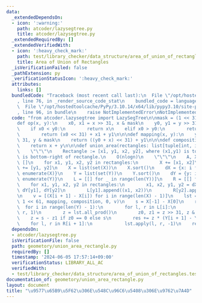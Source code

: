 ```yaml
---
data:
  _extendedDependsOn:
  - icon: ':warning:'
    path: atcoder/lazysegtree.py
    title: atcoder/lazysegtree.py
  _extendedRequiredBy: []
  _extendedVerifiedWith:
  - icon: ':heavy_check_mark:'
    path: test/library_checker/data_structure/area_of_union_of_rectangles.test.py
    title: Area of Union of Rectangles
  _isVerificationFailed: false
  _pathExtension: py
  _verificationStatusIcon: ':heavy_check_mark:'
  attributes:
    links: []
  bundledCode: "Traceback (most recent call last):\n  File \"/opt/hostedtoolcache/PyPy/3.10.14/x64/lib/pypy3.10/site-packages/onlinejudge_verify/documentation/build.py\"\
    , line 76, in _render_source_code_stat\n    bundled_code = language.bundle(\n\
    \  File \"/opt/hostedtoolcache/PyPy/3.10.14/x64/lib/pypy3.10/site-packages/onlinejudge_verify/languages/python.py\"\
    , line 96, in bundle\n    raise NotImplementedError\nNotImplementedError\n"
  code: "from atcoder.lazysegtree import LazySegTree\n\nmask = (1 << 31) - 1\n\n\n\
    def op(x, y):\n    x0, x1 = x >> 31, x & mask\n    y0, y1 = y >> 31, y & mask\n\
    \    if x0 < y0:\n        return x\n    elif x0 > y0:\n        return y\n    else:\n\
    \        return (x0 << 31) + x1 + y1\n\n\ndef mapping(x, y):\n    y0, y1 = y >>\
    \ 31, y & mask\n    return ((y0 + x) << 31) + y1\n\n\ndef composition(x, y):\n\
    \    return x + y\n\n\ndef union_area(rectangles: list[tuple[int, int, int, int]]):\n\
    \    \"\"\"\n    Rectangle := [x1, y1, x2, y2], where (x1,y1) is top-left, (x2,y2)\
    \ is bottom-right of rectangle.\n    O(nlogn)\n    \"\"\"\n    A, X, Y = [], [],\
    \ []\n    for x1, y1, x2, y2 in rectangles:\n        X += [x1, x2]\n        Y\
    \ += [y1, y2]\n    X = list(set(X))\n    X.sort()\n    dX = {x: i for i, x in\
    \ enumerate(X)}\n    Y = list(set(Y))\n    Y.sort()\n    dY = {y: i for i, y in\
    \ enumerate(Y)}\n    L = [[] for _ in range(len(Y))]\n    R = [[] for _ in range(len(Y))]\n\
    \    for x1, y1, x2, y2 in rectangles:\n        x1, x2, y1, y2 = dX[x1], dX[x2],\
    \ dY[y1], dY[y2]\n        L[y1].append((x1, x2))\n        R[y2].append((x1, x2))\n\
    \n    v = [(X[i + 1] - X[i]) for i in range(len(X) - 1)]\n    lst = LazySegTree(op,\
    \ 1 << 61, mapping, composition, 0, v)\n    s = X[-1] - X[0]\n    res = 0\n  \
    \  for i in range(len(Y) - 1):\n        for l, r in L[i]:\n            lst.apply(l,\
    \ r, 1)\n        z = lst.all_prod()\n        z0, z1 = z >> 31, z & mask\n    \
    \    z = s - z1 if z0 == 0 else s\n        res += z * (Y[i + 1] - Y[i])\n    \
    \    for l, r in R[i + 1]:\n            lst.apply(l, r, -1)\n    return res\n"
  dependsOn:
  - atcoder/lazysegtree.py
  isVerificationFile: false
  path: geometory/union_area_rectangle.py
  requiredBy: []
  timestamp: '2024-06-05 17:57:14+09:00'
  verificationStatus: LIBRARY_ALL_AC
  verifiedWith:
  - test/library_checker/data_structure/area_of_union_of_rectangles.test.py
documentation_of: geometory/union_area_rectangle.py
layout: document
title: "\u9577\u65B9\u5F62\u306E\u548C\u96C6\u5408\u306E\u9762\u7A4D"
---
```

